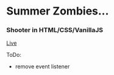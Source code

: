 # Summer Zombies...

### Shooter in HTML/CSS/VanillaJS

[Live](https://patrykrudzinski.github.io/Summer_zombies/)

 ToDo:
 * remove event listener
